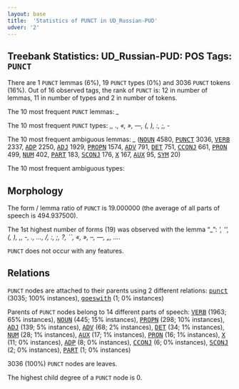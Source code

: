 ```yaml
---
layout: base
title:  'Statistics of PUNCT in UD_Russian-PUD'
udver: '2'
---
```


## Treebank Statistics: UD_Russian-PUD: POS Tags: `PUNCT`

There are 1 `PUNCT` lemmas (6%), 19 `PUNCT` types (0%) and 3036 `PUNCT` tokens (16%).
Out of 16 observed tags, the rank of `PUNCT` is: 12 in number of lemmas, 11 in number of types and 2 in number of tokens.

The 10 most frequent `PUNCT` lemmas: <em>_</em>

The 10 most frequent `PUNCT` types:  <em>,, ., «, », —, (, ), :, ;, -</em>

The 10 most frequent ambiguous lemmas: <em>_</em> (<tt><a href="ru_pud-pos-NOUN.html">NOUN</a></tt> 4580, <tt><a href="ru_pud-pos-PUNCT.html">PUNCT</a></tt> 3036, <tt><a href="ru_pud-pos-VERB.html">VERB</a></tt> 2337, <tt><a href="ru_pud-pos-ADP.html">ADP</a></tt> 2250, <tt><a href="ru_pud-pos-ADJ.html">ADJ</a></tt> 1929, <tt><a href="ru_pud-pos-PROPN.html">PROPN</a></tt> 1574, <tt><a href="ru_pud-pos-ADV.html">ADV</a></tt> 791, <tt><a href="ru_pud-pos-DET.html">DET</a></tt> 751, <tt><a href="ru_pud-pos-CCONJ.html">CCONJ</a></tt> 661, <tt><a href="ru_pud-pos-PRON.html">PRON</a></tt> 499, <tt><a href="ru_pud-pos-NUM.html">NUM</a></tt> 402, <tt><a href="ru_pud-pos-PART.html">PART</a></tt> 183, <tt><a href="ru_pud-pos-SCONJ.html">SCONJ</a></tt> 176, <tt><a href="ru_pud-pos-X.html">X</a></tt> 167, <tt><a href="ru_pud-pos-AUX.html">AUX</a></tt> 95, <tt><a href="ru_pud-pos-SYM.html">SYM</a></tt> 20)

The 10 most frequent ambiguous types:  



## Morphology

The form / lemma ratio of `PUNCT` is 19.000000 (the average of all parts of speech is 494.937500).

The 1st highest number of forms (19) was observed with the lemma “_”: <em>', '', (, ), ,, -, ., ..., /, :, ;, ?, ``, «, », –, —, „, …</em>.

`PUNCT` does not occur with any features.


## Relations

`PUNCT` nodes are attached to their parents using 2 different relations: <tt><a href="ru_pud-dep-punct.html">punct</a></tt> (3035; 100% instances), <tt><a href="ru_pud-dep-goeswith.html">goeswith</a></tt> (1; 0% instances)

Parents of `PUNCT` nodes belong to 14 different parts of speech: <tt><a href="ru_pud-pos-VERB.html">VERB</a></tt> (1963; 65% instances), <tt><a href="ru_pud-pos-NOUN.html">NOUN</a></tt> (445; 15% instances), <tt><a href="ru_pud-pos-PROPN.html">PROPN</a></tt> (298; 10% instances), <tt><a href="ru_pud-pos-ADJ.html">ADJ</a></tt> (139; 5% instances), <tt><a href="ru_pud-pos-ADV.html">ADV</a></tt> (68; 2% instances), <tt><a href="ru_pud-pos-DET.html">DET</a></tt> (34; 1% instances), <tt><a href="ru_pud-pos-NUM.html">NUM</a></tt> (28; 1% instances), <tt><a href="ru_pud-pos-AUX.html">AUX</a></tt> (17; 1% instances), <tt><a href="ru_pud-pos-PRON.html">PRON</a></tt> (16; 1% instances), <tt><a href="ru_pud-pos-X.html">X</a></tt> (11; 0% instances), <tt><a href="ru_pud-pos-ADP.html">ADP</a></tt> (8; 0% instances), <tt><a href="ru_pud-pos-CCONJ.html">CCONJ</a></tt> (6; 0% instances), <tt><a href="ru_pud-pos-SCONJ.html">SCONJ</a></tt> (2; 0% instances), <tt><a href="ru_pud-pos-PART.html">PART</a></tt> (1; 0% instances)

3036 (100%) `PUNCT` nodes are leaves.

The highest child degree of a `PUNCT` node is 0.

